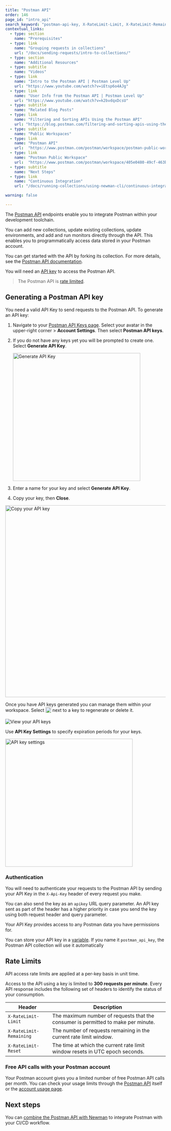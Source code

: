 ```yaml
---
title: "Postman API"
order: 146
page_id: "intro_api"
search_keyword: "postman-api-key, X-RateLimit-Limit, X-RateLimit-Remaining, X-RateLimit-Reset"
contextual_links:
  - type: section
    name: "Prerequisites"
  - type: link
    name: "Grouping requests in collections"
    url: "/docs/sending-requests/intro-to-collections/"
  - type: section
    name: "Additional Resources"
  - type: subtitle
    name: "Videos"
  - type: link
    name: "Intro to the Postman API | Postman Level Up"
    url: "https://www.youtube.com/watch?v=iEtsp6o4AJg"
  - type: link
    name: "User Info from the Postman API | Postman Level Up"
    url: "https://www.youtube.com/watch?v=k2bvdqxDcsU"
  - type: subtitle
    name: "Related Blog Posts"
  - type: link
    name: "Filtering and Sorting APIs Using the Postman API"
    url: "https://blog.postman.com/filtering-and-sorting-apis-using-the-postman-api/"
  - type: subtitle
    name: "Public Workspaces"
  - type: link
    name: "Postman API"
    url:  "https://www.postman.com/postman/workspace/postman-public-workspace/collection/12959542-c8142d51-e97c-46b6-bd77-52bb66712c9a?ctx=documentation"
  - type: link
    name: "Postman Public Workspace"
    url:  "https://www.postman.com/postman/workspace/405e0480-49cf-463b-8052-6c0d05a8e8f3"
  - type: subtitle
    name: "Next Steps"
  - type: link
    name: "Continuous Integration"
    url: "/docs/running-collections/using-newman-cli/continuous-integration/"

warning: false

---
```


The [Postman API](https://www.postman.com/postman/workspace/postman-public-workspace/documentation/12959542-c8142d51-e97c-46b6-bd77-52bb66712c9a) endpoints enable you to integrate Postman within your development toolchain.

You can add new collections, update existing collections, update environments, and add and run monitors directly through the API. This enables you to programmatically access data stored in your Postman account.

You can get started with the API by forking its collection. For more details, see the [Postman API documentation](https://www.postman.com/postman/workspace/postman-public-workspace/documentation/12959542-c8142d51-e97c-46b6-bd77-52bb66712c9a).

You will need an [API key](#generating-a-postman-api-key) to access the Postman API.

> The Postman API is [rate limited](#rate-limits).

## Generating a Postman API key

You need a valid API Key to send requests to the Postman API. To generate an API key:

1. Navigate to your [Postman API Keys page](https://go.postman.co/settings/me/api-keys). Select your avatar in the upper-right corner > **Account Settings**. Then select **Postman API keys**.

1. If you do not have any keys yet you will be prompted to create one. Select __Generate API Key__.

   <img alt="Generate API Key" src="https://assets.postman.com/postman-docs/no-api-keys-generate-v9.0.jpg" width="400px"/>

1. Enter a name for your key and select __Generate API Key__.

1. Copy your key, then __Close__.

<img src="https://assets.postman.com/postman-docs/copy-your-api-key-v9.jpg" alt="Copy your API key" width="600px"/>

Once you have API keys generated you can manage them within your workspace. Select <img alt="Three dots icon" src="https://assets.postman.com/postman-docs/icon-three-dots-v9.jpg" width="18px" style="vertical-align:middle;margin-bottom:5px"> next to a key to regenerate or delete it.

<img src="https://assets.postman.com/postman-docs/api-keys-regenerate-delete-v9.jpg" alt="View your API keys"/>

Use __API Key Settings__ to specify expiration periods for your keys.

<img src="https://assets.postman.com/postman-docs/postman-api-key-settings.jpg" width="400px" alt="API key settings"/>

### Authentication

You will need to authenticate your requests to the Postman API by sending your API Key in the `X-Api-Key` header of every request you make.

You can also send the key as an `apikey` URL query parameter. An API key sent as part of the header has a higher priority in case you send the key using both request header and query parameter.

Your API Key provides access to any Postman data you have permissions for.

You can store your API key in a [variable](/docs/sending-requests/variables/). If you name it `postman_api_key`, the Postman API collection will use it automatically

## Rate Limits

API access rate limits are applied at a per-key basis in unit time.

Access to the API using a key is limited to **300 requests per minute**. Every API response includes the following set of headers to identify the status of your consumption.

| Header                | Description   |
| ---                   | ---           |
| `X-RateLimit-Limit`   | The maximum number of requests that the consumer is permitted to make per minute. |
| `X-RateLimit-Remaining`| The number of requests remaining in the current rate limit window. |
| `X-RateLimit-Reset`   | The time at which the current rate limit window resets in UTC epoch seconds. |

### Free API calls with your Postman account

Your Postman account gives you a limited number of free Postman API calls per month. You can check your usage limits through the [Postman API](https://www.postman.com/postman/workspace/postman-public-workspace/documentation/12959542-c8142d51-e97c-46b6-bd77-52bb66712c9a) itself or the [account usage page](https://go.pstmn.io/postman-account-limits).

## Next steps

You can [combine the Postman API with Newman](/docs/running-collections/using-newman-cli/continuous-integration/) to integrate Postman with your CI/CD workflow.
